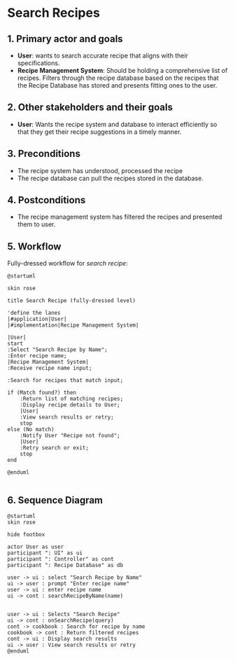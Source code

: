 # Search Recipes

## 1. Primary actor and goals
* __User__: wants to search accurate recipe that aligns with their specifications.
* __Recipe Management System__:  Should be holding a comprehensive list of recipes. Filters through the recipe database based on the recipes that the Recipe Database has stored and presents fitting ones to the user.


## 2. Other stakeholders and their goals

* __User__: Wants the recipe system and database to interact efficiently so that they get their recipe suggestions in a timely manner.



## 3. Preconditions

* The recipe system has understood, processed the recipe
* The recipe database can pull the recipes stored in the database.

## 4. Postconditions

* The recipe management system has filtered the recipes and presented them to user.


## 5. Workflow

Fully-dressed workflow for _search recipe_:

```plantuml
@startuml

skin rose

title Search Recipe (fully-dressed level)

'define the lanes
|#application|User|
|#implementation|Recipe Management System|

|User|
start
:Select "Search Recipe by Name";
:Enter recipe name;
|Recipe Management System|
:Receive recipe name input;

:Search for recipes that match input;

if (Match found?) then
    :Return list of matching recipes;
    :Display recipe details to User;
    |User|
    :View search results or retry;
    stop
else (No match)
    :Notify User "Recipe not found";
    |User|
    :Retry search or exit;
    stop
end

@enduml


```

## 6. Sequence Diagram

```plantuml
@startuml
skin rose

hide footbox

actor User as user
participant ": UI" as ui
participant ": Controller" as cont
participant ": Recipe Database" as db

user -> ui : select "Search Recipe by Name"
ui -> user : prompt "Enter recipe name"
user -> ui : enter recipe name
ui -> cont : searchRecipeByName(name)


user -> ui : Selects "Search Recipe"
ui -> cont : onSearchRecipe(query)
cont -> cookbook : Search for recipe by name
cookbook -> cont : Return filtered recipes
cont -> ui : Display search results
ui -> user : View search results or retry
@enduml
```

